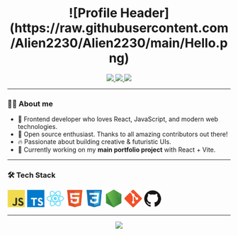 <h1 align="center">
![Profile Header](https://raw.githubusercontent.com/Alien2230/Alien2230/main/Hello.png)
</h1>


<p align="center">
  <a href="https://www.linkedin.com/in/your-linkedin" target="_blank">
    <img src="https://img.icons8.com/fluency/48/linkedin.png" width="40" />
  </a>
  <a href="https://twitter.com/your-twitter" target="_blank">
    <img src="https://img.icons8.com/color/48/twitter--v1.png" width="40" />
  </a>
  <a href="mailto:bilalazeem1010@gmail.com">
    <img src="https://img.icons8.com/color/48/gmail--v1.png" width="40" />
  </a>
</p>

---

### 👨‍💻 About me
- 🤔 Frontend developer who loves React, JavaScript, and modern web technologies.  
- 🎯 Open source enthusiast. Thanks to all amazing contributors out there!  
- 🔥 Passionate about building creative & futuristic UIs.  
- 💼 Currently working on my **main portfolio project** with React + Vite.  

---

### 🛠️ Tech Stack  
<p align="left">
  <img src="https://raw.githubusercontent.com/devicons/devicon/master/icons/javascript/javascript-original.svg" width="40" height="40"/>
  <img src="https://raw.githubusercontent.com/devicons/devicon/master/icons/typescript/typescript-original.svg" width="40" height="40"/>
  <img src="https://raw.githubusercontent.com/devicons/devicon/master/icons/react/react-original.svg" width="40" height="40"/>
  <img src="https://raw.githubusercontent.com/devicons/devicon/master/icons/html5/html5-original.svg" width="40" height="40"/>
  <img src="https://raw.githubusercontent.com/devicons/devicon/master/icons/css3/css3-original.svg" width="40" height="40"/>
  <img src="https://raw.githubusercontent.com/devicons/devicon/master/icons/nodejs/nodejs-original.svg" width="40" height="40"/>
  <img src="https://raw.githubusercontent.com/devicons/devicon/master/icons/git/git-original.svg" width="40" height="40"/>
  <img src="https://raw.githubusercontent.com/devicons/devicon/master/icons/github/github-original.svg" width="40" height="40"/>
</p>

---

<p align="center">
  <a href="https://github.com/bilalmalik">
    <img src="https://img.shields.io/github/followers/bilalmalik?label=Follow%20Me&style=social" />
  </a>
</p>
